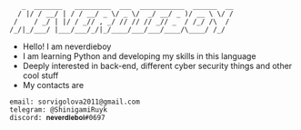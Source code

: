 ```
   _  _______   _________  ___  ___________  ______  __
  / |/ / __/ | / / __/ _ \/ _ \/  _/ __/ _ )/ __ \ \/ /
 /    / _/ | |/ / _// , _/ // // // _// _  / /_/ /\  / 
/_/|_/___/ |___/___/_/|_/____/___/___/____/\____/ /_/  
```                                                      
+ Hello! I am neverdieboy
+ I am learning Python and developing my skills in this language
+ Deeply interested in back-end, different cyber security things and other cool stuff
+ My contacts are
```
email: sorvigolova2011@gmail.com
telegram: @ShinigamiRuyk
discord: 𝐧𝐞𝐯𝐞𝐫𝐝𝐢𝐞𝐛𝐨𝐢#0697
```

